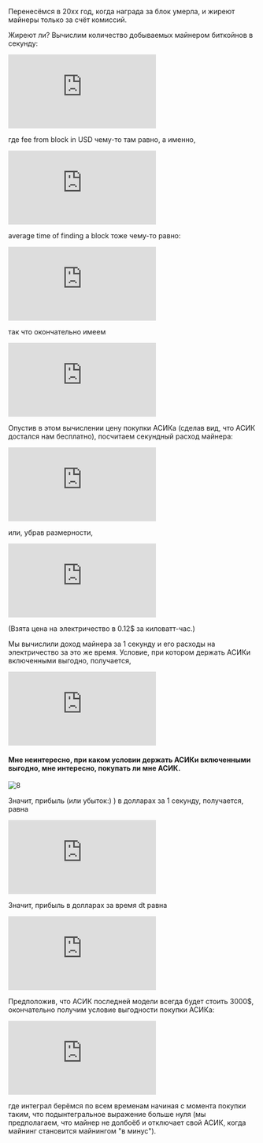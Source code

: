 Перенесёмся в 20xx год, когда награда за блок умерла, и жиреют майнеры только за счёт комиссий.

Жиреют ли? Вычислим количество добываемых майнером биткойнов в секунду:

![1](http://latex.codecogs.com/gif.latex?%5Ctext%7Bincome%20(in%20USD)%7D%20%3D%20%5Cfrac%7B%5Ctext%7Bfee%20from%20block%20in%20USD%7D%7D%7B%5Ctext%7Baverage%20time%20of%20finding%20a%20block%7D%7D)

где fee from block in USD чему-то там равно, а именно,

![2](http://latex.codecogs.com/gif.latex?%5Ctext%7Bfee%20from%20block%20in%20USD%7D%20%3D%20%5Ctext%7Baverage%20transaction%20fee%20in%20USD%7D%20%5Ccdot%20%28%5Ctext%7BTPS%7D%20%5Ccdot%20600%29)

average time of finding a block тоже чему-то равно:

![3](http://latex.codecogs.com/gif.latex?%5Ctext%7Baverage%20time%20of%20finding%20a%20block%7D%20%3D%20%5Cfrac%7B2%5E%7B32%7D%20%5Ccdot%20%5Ctext%7Bdiff%7D%7D%7B%5Ctext%7Bhashrate%7D%7D)

так что окончательно имеем

![4](http://latex.codecogs.com/gif.latex?%5Ctext%7Bincome%20%28in%20USD%29%7D%20%3D%20%5Cfrac%7B%5Ctext%7Baverage%20transaction%20fee%20in%20USD%7D%20%5Ccdot%20%28%5Ctext%7BTPS%7D%20%5Ccdot%20600%29%20%5Ccdot%20%5Ctext%7Bhashrate%7D%7D%7B2%5E%7B32%7D%20%5Ccdot%20%5Ctext%7Bdiff%7D%7D)

Опустив в этом вычислении цену покупки АСИКа (сделав вид, что АСИК достался нам бесплатно), посчитаем секундный расход майнера:

![5](http://latex.codecogs.com/gif.latex?%5Ctext%7Bcost%20%28in%20USD%29%7D%20%3D%200.12%20%5Chskip%203%20pt%20%5Cfrac%7B%5C%24%7D%7B%5Ctext%7B%281000%20W%29%7D%20%5Ccdot%20%5Ctext%7B%283600%20sec%29%7D%7D%20%5Ccdot%20%5Ctext%7BW%7D%20%3D%20%5Cfrac%7B0.12%7D%7B3600000%7D%20%5Chskip%203%20pt%20%5Cfrac%7B%5C%24%7D%7B%5Ctext%7BkW%7D%20%5Ccdot%20%5Ctext%7Bhour%7D%7D%20%5Ccdot%20%5Ctext%7BW%7D)

или, убрав размерности,

![6](http://latex.codecogs.com/gif.latex?%5Ctext%7Bcost%20%28in%20USD%29%7D%20%3D%20%5Cfrac%7B0.12%7D%7B3600000%7D%20%5Ccdot%20%5Ctext%7BW%7D)

(Взята цена на электричество в 0.12$ за киловатт-час.)

Мы вычислили доход майнера за 1 секунду и его расходы на электричество за это же время. Условие, при котором держать АСИКи включенными выгодно, получается,

![7](http://latex.codecogs.com/gif.latex?%5Cfrac%7B%5Ctext%7Bav.transaction%20fee%20in%20USD%7D%20%5Ccdot%20%28%5Ctext%7BTPS%7D%20%5Ccdot%20600%29%20%5Ccdot%20%5Ctext%7Bhashrate%7D%7D%7B2%5E%7B32%7D%20%5Ccdot%20%5Ctext%7Bdiff%7D%7D%20%3E%20%5Cfrac%7B0.12%7D%7B3600000%7D%20%5Ccdot%20%5Ctext%7BW%7D)

#### Мне неинтересно, при каком условии держать АСИКи включенными выгодно, мне интересно, покупать ли мне АСИК.

![8](http://s5.pikabu.ru/images/big_size_comm/2014-07_3/14051731795923.jpg)

Значит, прибыль (или убыток:) ) в долларах за 1 секунду, получается, равна

![9](http://latex.codecogs.com/gif.latex?%5Cfrac%7B%5Ctext%7Bav.transaction%20fee%7D%20%5Ccdot%20%28%5Ctext%7BTPS%7D%20%5Ccdot%20600%29%20%5Ccdot%20%5Ctext%7Bhashrate%7D%7D%7B2%5E%7B32%7D%20%5Ccdot%20%5Ctext%7Bdiff%7D%7D%20%5Ccdot%20%5Ctext%7Bprice%20of%201%20BTC%7D%20-%20%5Cfrac%7B0.12%7D%7B3600000%7D%20%5Ccdot%20%5Ctext%7BW%7D)

Значит, прибыль в долларах за время dt равна

![10](http://latex.codecogs.com/gif.latex?du%20%3D%20%5CBig%28%5Cfrac%7B%5Ctext%7Bav.transaction%20fee%7D%20%5Ccdot%20%28%5Ctext%7BTPS%7D%20%5Ccdot%20600%29%20%5Ccdot%20%5Ctext%7Bhashrate%7D%7D%7B2%5E%7B32%7D%20%5Ccdot%20%5Ctext%7Bdiff%7D%7D%20%5Ccdot%20%5Ctext%7Bprice%20of%201%20BTC%7D%20-%20%5Cfrac%7B0.12%5Ccdot%5Ctext%7BW%7D%7D%7B3600000%7D%20%5CBig%29%20%5Ccdot%20%5Cfrac%7Bdt%7D%7B%5Ctext%7B1%20sec%7D%7D)

Предположив, что АСИК последней модели всегда будет стоить 3000$, окончательно получим условие выгодности покупки АСИКа:

![100](http://latex.codecogs.com/gif.latex?%5Cint%5Climits_%7B%5CSigma%7D%20%5CBig%28%5Cfrac%7B%5Ctext%7Bav.transaction%20fee%7D%20%5Ccdot%20%28%5Ctext%7BTPS%7D%20%5Ccdot%20600%29%20%5Ccdot%20%5Ctext%7Bhashrate%7D%7D%7B2%5E%7B32%7D%20%5Ccdot%20%5Ctext%7Bdiff%7D%7D%20%5Ccdot%20%5Ctext%7Bprice%20of%201%20BTC%7D%20-%20%5Cfrac%7B0.12%5Ccdot%5Ctext%7BW%7D%7D%7B3600000%7D%20%5CBig%29%20%5Ccdot%20%5Cfrac%7Bdt%7D%7B%5Ctext%7B1%20sec%7D%7D%20%3E%203000)

где интеграл берёмся по всем временам начиная с момента покупки таким, что подынтегральное выражение больше нуля (мы предполагаем, что майнер не долбоёб и отключает свой АСИК, когда майнинг становится майнингом "в минус").